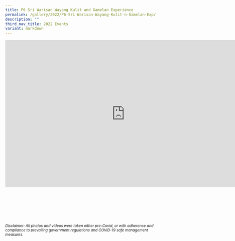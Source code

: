 ```yaml
---
title: P6 Sri Warisan Wayang Kulit and Gamelan Experience
permalink: /gallery/2022/P6-Sri-Warisan-Wayang-Kulit-n-Gamelan-Exp/
description: ""
third_nav_title: 2022 Events
variant: markdown
---
```

<iframe allowfullscreen="true" height="469" width="760" frameborder="0" src="https://docs.google.com/presentation/d/e/2PACX-1vQdXoVf_6_2GCmlAroAgoPMvTBZkaSXey0vFYPPfmhByBeGE_9Er4MEyx32d8vgId9wW-kZRY4SPPj0/embed?start=true&amp;loop=true&amp;delayms=3000"></iframe>


<br><br><br><br><br><br>
<sup>_Disclaimer: All photos and videos were taken either pre-Covid, or with adherence and compliance to prevailing government regulations and COVID-19 safe management measures._</sup>